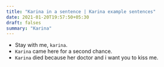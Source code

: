 ```yaml
---
title: "Karina in a sentence | Karina example sentences"
date: 2021-01-20T19:57:50+05:30
draft: falses
summary: "Karina"
---
```

- Stay with me, `karina`.
- `Karina` came here for a second chance.
- `Karina` died because her doctor and i want you to kiss me.
                 
